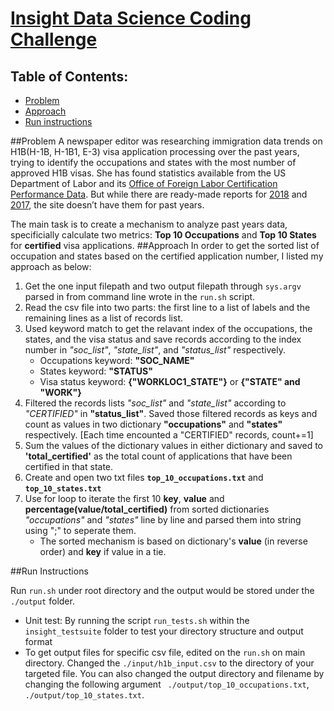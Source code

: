 # [Insight Data Science Coding Challenge ](https://github.com/InsightDataScience/h1b_statistics)

## Table of Contents:
* [Problem](#Problem)
* [Approach](#Approach)
* [Run instructions](#Run_instruction)

##Problem
A newspaper editor was researching immigration data trends on H1B(H-1B, H-1B1, E-3) visa application processing over the past years, trying to identify the occupations and states with the most number of approved H1B visas. She has found statistics available from the US Department of Labor and its [Office of Foreign Labor Certification Performance Data](https://www.foreignlaborcert.doleta.gov/performancedata.cfm#dis). But while there are ready-made reports for [2018](https://www.foreignlaborcert.doleta.gov/pdf/PerformanceData/2018/H-1B_Selected_Statistics_FY2018_Q4.pdf) and [2017](https://www.foreignlaborcert.doleta.gov/pdf/PerformanceData/2017/H-1B_Selected_Statistics_FY2017.pdf), the site doesn’t have them for past years. 

The main task is to create a mechanism to analyze past years data, specificially calculate two metrics: **Top 10 Occupations** and **Top 10 States** for **certified** visa applications.
##Approach
In order to get the sorted list of occupation and states based on the certified application number, I listed my approach as below:


1. Get the one input filepath and two output filepath through `sys.argv` parsed in from command line wrote in the `run.sh` script. 
2. Read the csv file into two parts: the first line to a list of labels and the remaining lines as a list of records list.  
3. Used keyword match to get the relavant index of the occupations, the states, and the visa status and save records according to the index number in *"soc_list"*, *"state_list"*, and *"status_list"* respectively. 
	- Occupations keyword: **"SOC_NAME"**
	- States keyword: **"STATUS"**
	- Visa status keyword: **{"WORKLOC1_STATE"}** or **{"STATE" and "WORK"}**
3. Filtered the records lists *"soc_list"* and *"state_list"* according to *"CERTIFIED"* in **"status_list"**. Saved those filtered records as keys and count as values in two dictionary **"occupations"** and **"states"** respectively. [Each time encounted a "CERTIFIED" records, count+=1]
4. Sum the values of the dictionary values in either dictionary and saved to **'total_certified'** as the total count of applications that have been certified in that state.
5. Create and open two txt files __`top_10_occupations.txt`__ and __`top_10_states.txt`__
6. Use for loop to iterate the first 10 **key**, **value** and **percentage(value/total_certified)** from sorted dictionaries *"occupations"* and *"states"* line by line and parsed them into string using ";" to seperate them. 
	- The sorted mechanism is based on dictionary's **value** (in reverse order) and **key** if value in a tie.


##Run Instructions

Run `run.sh` under root directory and the output would be stored under the `./output` folder.

- Unit test: By running the script `run_tests.sh` within the `insight_testsuite` folder to test your directory structure and output format
- To get output files for specific csv file, edited on the `run.sh` on main directory. Changed the `./input/h1b_input.csv` to the directory of your targeted file. You can also changed the output directory and filename by changing the following argument ` ./output/top_10_occupations.txt`, `./output/top_10_states.txt`. 






